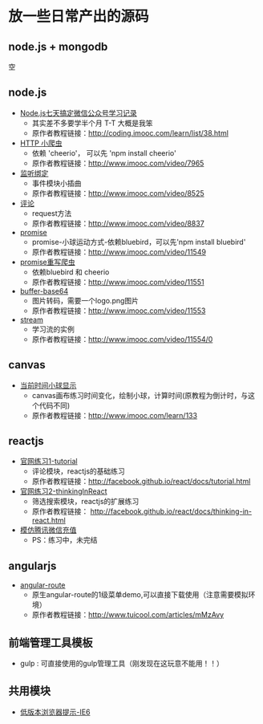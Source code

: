 放一些日常产出的源码
======



## node.js + mongodb 
空


## node.js 
- [Node.js七天搞定微信公众号学习记录](mpnode/)
    - 其实差不多要学半个月 T-T 大概是我笨
    - 原作者教程链接：<http://coding.imooc.com/learn/list/38.html>
- [HTTP 小爬虫](node/crawler.js)
    - 依赖 'cheerio'， 可以先 'npm install cheerio'
    - 原作者教程链接：<http://www.imooc.com/video/7965>
- [监听绑定](node/event.js)
    - 事件模块小插曲
    - 原作者教程链接：<http://www.imooc.com/video/8525>
- [评论](node/comments.js)
    - request方法
    - 原作者教程链接：<http://www.imooc.com/video/8837>
- [promise](node/promise/ball.html)
    - promise-小球运动方式-依赖bluebird，可以先'npm install bluebird'
    - 原作者教程链接：<http://www.imooc.com/video/11549>
- [promise重写爬虫](node/promise_c.js)
    - 依赖bluebird 和 cheerio
    - 原作者教程链接：<http://www.imooc.com/video/11551>
- [buffer-base64](node/buffer/buffer.js)
    - 图片转码，需要一个logo.png图片
    - 原作者教程链接：<http://www.imooc.com/video/11553>
- [stream](node/stream/) 
    - 学习流的实例
    - 原作者教程链接：<http://www.imooc.com/video/11554/0>





## canvas 
- [当前时间小球显示](canvas/)
    - canvas画布练习时间变化，绘制小球，计算时间(原教程为倒计时，与这个代码不同) 
    - 原作者教程链接：<http://www.imooc.com/learn/133>
  

## reactjs
- [官网练习1-tutorial](reactjs/tutorial.html)
    - 评论模块，reactjs的基础练习 
    - 原作者教程链接：<http://facebook.github.io/react/docs/tutorial.html>
- [官网练习2-thinkingInReact](reactjs/thinkingInReact.html) 
    - 筛选搜索模块，reactjs的扩展练习 
    - 原作者教程链接： <http://facebook.github.io/react/docs/thinking-in-react.html>
- [模仿腾讯微信充值](reactjs/TencentPay/)
    - PS：练习中，未完结



## angularjs 
- [angular-route](angularjs/angular-route/)
    - 原生angular-route的1级菜单demo,可以直接下载使用（注意需要模拟环境）
    - 原作者教程链接：<http://www.tuicool.com/articles/mMzAvy>



## 前端管理工具模板
- gulp : 可直接使用的gulp管理工具（刚发现在这玩意不能用！！） 



## 共用模块
- [低版本浏览器提示-IE6](demo/LOWIEPROMPT.md)

